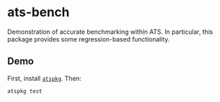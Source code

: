 # ats-bench

Demonstration of accurate benchmarking within ATS. In particular, this package
provides some regression-based functionality.

## Demo

First, install [`atspkg`](https://github.com/vmchale/atspkg/tree/master/ats-pkg). Then:

```bash
atspkg test
```
